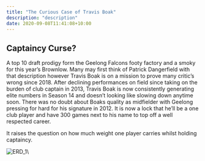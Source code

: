 ```yaml
---
title: "The Curious Case of Travis Boak"
description: "description"
date: 2020-09-08T11:41:08+10:00
---
```


## Captaincy Curse?

A top 10 draft prodigy form the Geelong Falcons footy factory and a smoky for this year’s Brownlow. Many may first think of Patrick Dangerfield with that description however Travis Boak is on a mission to prove many critic’s wrong since 2018. After declining performances on field since taking on the burden of club captain in 2013, Travis Boak is now consistently generating elite numbers in Season 14 and doesn’t looking like slowing down anytime soon. There was no doubt about Boaks quality as midfielder with Geelong pressing for hard for his signature in 2012. It is now a lock that he’ll be a one club player and have 300 games next to his name to top off a well respected career.

It raises the question on how much weight one player carries whilst holding captaincy.

![ERD_1](https://raw.githubusercontent.com/briankleo/myblog/master/image/CaptaincyCurse.jpeg?token=AQBDIGFQI7CJHH354WJ5S5S7CKPZ4)\